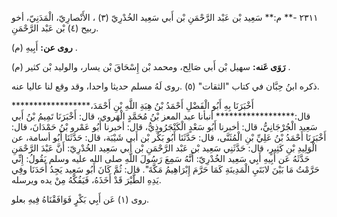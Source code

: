 ٢٣١١ -** م:** سَعِيد بْن عَبْد الرَّحْمَنِ بْن أَبي سَعِيد الخُدْرِيّ (٣) ، الأَنْصارِيّ، الْمَدَنِيّ، أخو ربيح (٤) بْن عَبْد الرَّحْمَنِ.

**روى عن:** أَبِيهِ (م) .

**رَوَى عَنه:** سهيل بْن أَبي صَالِح، ومحمد بْن إِسْحَاقَ بْن يسار، والوليد بْن كثير (م) .

ذكره ابنُ حِبَّان في كتاب "الثقات" (٥) .روى لَهُ مسلم حديثا واحدا، وقد وقع لنا عاليا عنه.

أَخْبَرَنَا بِهِ أَبُو الْفَضْلِ أَحْمَدُ بْنُ هِبَةِ اللَّهِ بْنِ أَحْمَدَ،****************** قال:****************** أنبأنا عبد المعز بْنُ مُحَمَّدٍ الْهَروي، قال: أَخْبَرَنَا تَمِيمُ بْنُ أَبي سَعِيد الْجُرْجَانِيُّ، قال: أخبرنا أَبُو سَعْدٍ الْكَنْجَرُوذِيُّ، قال: أخبرنا أَبُو عَمْرو بْنُ حَمْدَانَ، قال: أَخْبَرَنَا أَحْمَدُ بْنُ عَلِيِّ بْنِ الْمُثَنَّى، قال: حَدَّثَنَا أَبُو بَكْر بْن أَبي شَيْبَة، قال: حَدَّثَنَا أَبُو أسامة، عن الْوَلِيدِ بْنِ كَثِيرٍ، قال: حَدَّثَنِي سَعِيد بْن عَبْد الرَّحْمَنِ بْن أَبي سَعِيد الخُدْرِيّ: أَنَّ عَبْدَ الرَّحْمَنِ حَدَّثَهُ عَن أَبِيهِ أَبِي سَعِيد الخُدْرِيّ: أَنَّهُ سَمِعَ رَسُولَ اللَّهِ صلى الله عليه وسلم يَقُولُ: إِنِّي حَرَّمْتُ مَا بَيْنَ لابَتَيِ الْمَدِينَةِ كَمَا حَرَّمَ إِبْرَاهِيمُ مَكَّةَ". قال: ثُمَّ كَانَ أَبُو سَعِيد يَجِدُ أَحَدَنَا وفِي يَدِهِ الطَّيْرَ قَدْ أَخَذَهُ، فَيَفُكَّهُ مِنْ يده ويرسله.

روى (١) عَن أَبِي بَكْرٍ فَوَافَقْنَاهُ فِيهِ بعلو.